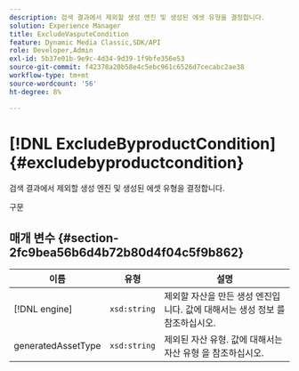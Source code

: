 ```yaml
---
description: 검색 결과에서 제외할 생성 엔진 및 생성된 에셋 유형을 결정합니다.
solution: Experience Manager
title: ExcludeVasputeCondition
feature: Dynamic Media Classic,SDK/API
role: Developer,Admin
exl-id: 5b37e01b-9e9c-4d34-9d39-1f9bfe356e53
source-git-commit: f42378a20b58e4c5ebc961c6526d7cecabc2ae38
workflow-type: tm+mt
source-wordcount: '56'
ht-degree: 8%

---
```


# [!DNL ExcludeByproductCondition]{#excludebyproductcondition}

검색 결과에서 제외할 생성 엔진 및 생성된 에셋 유형을 결정합니다.

구문

## 매개 변수 {#section-2fc9bea56b6d4b72b80d4f04c5f9b862}

| 이름 | 유형 | 설명 |
|---|---|---|
| [!DNL engine] | `xsd:string` | 제외할 자산을 만든 생성 엔진입니다. 값에 대해서는 생성 정보 를 참조하십시오. |
| generatedAssetType | `xsd:string` | 제외된 자산 유형. 값에 대해서는 자산 유형 을 참조하십시오. |
